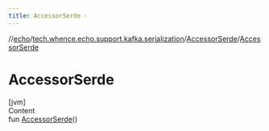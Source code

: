 ```yaml
---
title: AccessorSerde -
---
```

//[echo](../../index.md)/[tech.whence.echo.support.kafka.serialization](../index.md)/[AccessorSerde](index.md)/[AccessorSerde](-accessor-serde.md)



# AccessorSerde  
[jvm]  
Content  
fun [AccessorSerde](-accessor-serde.md)()  



